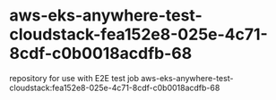 # aws-eks-anywhere-test-cloudstack-fea152e8-025e-4c71-8cdf-c0b0018acdfb-68
repository for use with E2E test job aws-eks-anywhere-test-cloudstack:fea152e8-025e-4c71-8cdf-c0b0018acdfb-68
